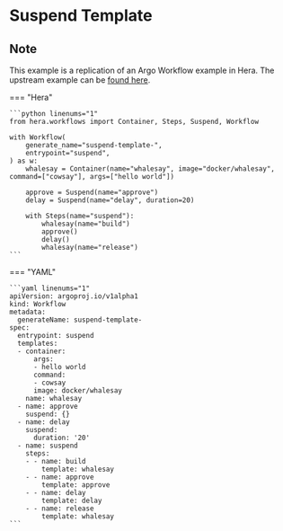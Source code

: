 # Suspend Template

## Note

This example is a replication of an Argo Workflow example in Hera.
The upstream example can be [found here](https://github.com/argoproj/argo-workflows/blob/master/examples/suspend-template.yaml).




=== "Hera"

    ```python linenums="1"
    from hera.workflows import Container, Steps, Suspend, Workflow

    with Workflow(
        generate_name="suspend-template-",
        entrypoint="suspend",
    ) as w:
        whalesay = Container(name="whalesay", image="docker/whalesay", command=["cowsay"], args=["hello world"])

        approve = Suspend(name="approve")
        delay = Suspend(name="delay", duration=20)

        with Steps(name="suspend"):
            whalesay(name="build")
            approve()
            delay()
            whalesay(name="release")
    ```

=== "YAML"

    ```yaml linenums="1"
    apiVersion: argoproj.io/v1alpha1
    kind: Workflow
    metadata:
      generateName: suspend-template-
    spec:
      entrypoint: suspend
      templates:
      - container:
          args:
          - hello world
          command:
          - cowsay
          image: docker/whalesay
        name: whalesay
      - name: approve
        suspend: {}
      - name: delay
        suspend:
          duration: '20'
      - name: suspend
        steps:
        - - name: build
            template: whalesay
        - - name: approve
            template: approve
        - - name: delay
            template: delay
        - - name: release
            template: whalesay
    ```

